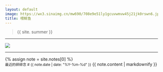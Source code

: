 ```yaml
---
layout: default
image: https://wx3.sinaimg.cn/mw690/708e9e51ly1gcuvwmvw45j21jk0rswn6.jpg
title: 喂鲸鱼
---
```


>{{ site. summer }}
<hr >
<img src="https://wx3.sinaimg.cn/mw690/708e9e51ly1gcuvwmvw45j21jk0rswn6.jpg">
<hr >
{% assign note = site.notes[0] %}
<div class="aside">
  <small>最近的碎碎念 # {{ note.date | date: "%Y-%m-%d" }}</small>
  {{ note.content | markdownify }}
</div>